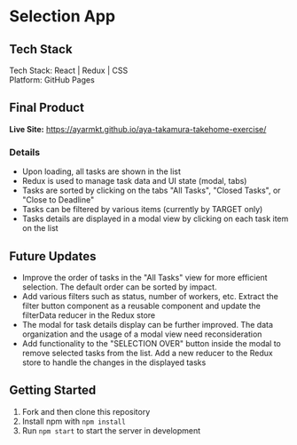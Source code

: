 # Selection App

## Tech Stack
Tech Stack: React | Redux | CSS<br>
Platform: GitHub Pages<br>

## Final Product

**Live Site:** https://ayarmkt.github.io/aya-takamura-takehome-exercise/

### Details
- Upon loading, all tasks are shown in the list
- Redux is used to manage task data and UI state (modal, tabs)
- Tasks are sorted by clicking on the tabs "All Tasks", "Closed Tasks", or "Close to Deadline"
- Tasks can be filtered by various items (currently by TARGET only) 
- Tasks details are displayed in a modal view by clicking on each task item on the list

## Future Updates
- Improve the order of tasks in the "All Tasks" view for more efficient selection. The default order can be sorted by impact.
- Add various filters such as status, number of workers, etc. Extract the filter button component as a reusable component and update the filterData reducer in the Redux store
- The modal for task details display can be further improved. The data organization and the usage of a modal view need reconsideration
- Add functionality to the "SELECTION OVER" button inside the modal to remove selected tasks from the list. Add a new reducer to the Redux store to handle the changes in the displayed tasks

## Getting Started
1. Fork and then clone this repository
2. Install npm with `npm install`
3. Run `npm start` to start the server in development
